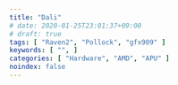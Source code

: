 ```yaml
---
title: "Dali"
# date: 2020-01-25T23:01:37+09:00
# draft: true
tags: [ "Raven2", "Pollock", "gfx909" ]
keywords: [ "", ]
categories: [ "Hardware", "AMD", "APU" ]
noindex: false
---
```


